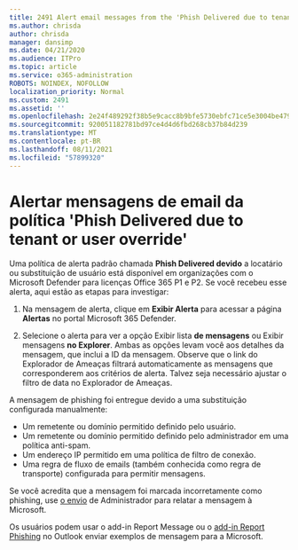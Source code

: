 ```yaml
---
title: 2491 Alert email messages from the 'Phish Delivered due to tenant or user override' policy
ms.author: chrisda
author: chrisda
manager: dansimp
ms.date: 04/21/2020
ms.audience: ITPro
ms.topic: article
ms.service: o365-administration
ROBOTS: NOINDEX, NOFOLLOW
localization_priority: Normal
ms.custom: 2491
ms.assetid: ''
ms.openlocfilehash: 2e24f489292f38b5e9cacc8b9bfe5730ebfc71ce5e3004be479134ef6c791a12
ms.sourcegitcommit: 920051182781bd97ce4d4d6fbd268cb37b84d239
ms.translationtype: MT
ms.contentlocale: pt-BR
ms.lasthandoff: 08/11/2021
ms.locfileid: "57899320"
---
```

# <a name="alert-email-messages-from-the-phish-delivered-due-to-tenant-or-user-override-policy"></a>Alertar mensagens de email da política 'Phish Delivered due to tenant or user override'

Uma política de alerta padrão chamada **Phish Delivered devido** a locatário ou substituição de usuário está disponível em organizações com o Microsoft Defender para licenças Office 365 P1 e P2. Se você recebeu esse alerta, aqui estão as etapas para investigar:

1. Na mensagem de alerta, clique em **Exibir Alerta** para acessar a página **Alertas** no portal Microsoft 365 Defender.

2. Selecione o alerta para ver a opção Exibir lista **de mensagens** ou Exibir mensagens **no Explorer**. Ambas as opções levam você aos detalhes da mensagem, que inclui a ID da mensagem. Observe que o link do Explorador de Ameaças filtrará automaticamente as mensagens que corresponderem aos critérios de alerta. Talvez seja necessário ajustar o filtro de data no Explorador de Ameaças.

A mensagem de phishing foi entregue devido a uma substituição configurada manualmente:

- Um remetente ou domínio permitido definido pelo usuário.
- Um remetente ou domínio permitido definido pelo administrador em uma política anti-spam.
- Um endereço IP permitido em uma política de filtro de conexão.
- Uma regra de fluxo de emails (também conhecida como regra de transporte) configurada para permitir mensagens.

Se você acredita que a mensagem foi marcada incorretamente como phishing, use [o envio](https://docs.microsoft.com/microsoft-365/security/office-365-security/admin-submission) de Administrador para relatar a mensagem à Microsoft.

Os usuários podem usar o add-in Report Message ou o [add-in Report Phishing](https://docs.microsoft.com/microsoft-365/security/office-365-security/enable-the-report-message-add-in) no Outlook enviar exemplos de mensagem para a Microsoft.

